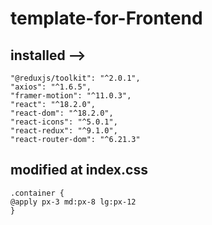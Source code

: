 # template-for-Frontend

## installed -->

    "@reduxjs/toolkit": "^2.0.1",
    "axios": "^1.6.5",
    "framer-motion": "^11.0.3",
    "react": "^18.2.0",
    "react-dom": "^18.2.0",
    "react-icons": "^5.0.1",
    "react-redux": "^9.1.0",
    "react-router-dom": "^6.21.3"

## modified at index.css

    .container {
    @apply px-3 md:px-8 lg:px-12
    }
